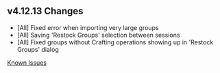 ## v4.12.13 Changes

* [All] Fixed error when importing very large groups
* [All] Saving 'Restock Groups' selection between sessions
* [All] Fixed groups without Crafting operations showing up in 'Restock Groups' dialog

[Known Issues](https://support.tradeskillmaster.com/en_US/known_issues)
